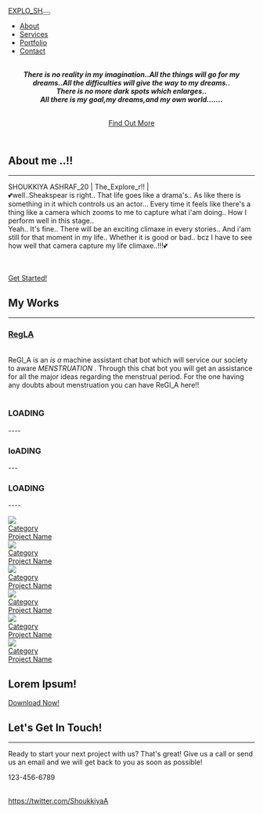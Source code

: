 <!DOCTYPE html>
<html>

<head>
    <meta charset="utf-8">
    <meta name="viewport" content="width=device-width, initial-scale=1.0, shrink-to-fit=no">
    <title>Home - Explorer</title>
    <meta name="description" content="20 | The_Explore_r!!☮️ | If you have a heartbeat, there is still time for your dreams..">
    <link rel="stylesheet" href="assets/bootstrap/css/bootstrap.min.css">
    <link rel="stylesheet" href="https://fonts.googleapis.com/css?family=Open+Sans:300italic,400italic,600italic,700italic,800italic,400,300,600,700,800">
    <link rel="stylesheet" href="https://fonts.googleapis.com/css?family=Merriweather:400,300,300italic,400italic,700,700italic,900,900italic">
    <link rel="stylesheet" href="assets/fonts/font-awesome.min.css">
    <link rel="stylesheet" href="https://cdnjs.cloudflare.com/ajax/libs/aos/2.1.1/aos.css">
    <link rel="stylesheet" href="https://cdnjs.cloudflare.com/ajax/libs/magnific-popup.js/1.1.0/magnific-popup.min.css">
</head>

<body id="page-top">
    <nav class="navbar navbar-light navbar-expand-lg fixed-top" id="mainNav">
        <div class="container"><a class="navbar-brand js-scroll-trigger" href="#page-top">EXPLO_SH</a><button data-toggle="collapse" data-target="#navbarResponsive" class="navbar-toggler navbar-toggler-right" type="button" aria-controls="navbarResponsive" aria-expanded="false"
                aria-label="Toggle navigation"><i class="fa fa-align-justify"></i></button>
            <div class="collapse navbar-collapse" id="navbarResponsive">
                <ul class="nav navbar-nav ml-auto">
                    <li class="nav-item" role="presentation"><a class="nav-link js-scroll-trigger" href="#about">About</a></li>
                    <li class="nav-item" role="presentation"><a class="nav-link js-scroll-trigger" href="#services">Services</a></li>
                    <li class="nav-item" role="presentation"><a class="nav-link js-scroll-trigger" href="#portfolio">Portfolio</a></li>
                    <li class="nav-item" role="presentation"><a class="nav-link js-scroll-trigger" href="#contact">Contact</a></li>
                </ul>
            </div>
        </div>
    </nav>
    <header class="masthead text-center text-white d-flex" style="background-image:url('assets/img/header.jpg');">
        <div class="container my-auto">
            <div class="col-lg-8 mx-auto"><p class="text-faded mb-5"><br /><strong><em>There is no reality in my imagination..All the things will go for my dreams..All the difficulties will give the way to my dreams..</em></strong><br /><strong><em>There is no more dark spots which enlarges..</em></strong><br /><strong><em>All there is my goal,my dreams,and my own world.......</em></strong><br
    /><br /></p><a class="btn btn-primary btn-xl js-scroll-trigger" role="button" href="#services">Find Out More</a></div>
        </div>
    </header>
    <section id="about" class="bg-primary">
        <div class="container">
            <div class="row">
                <div class="col offset-lg-8 mx-auto text-center">
                    <h2 class="text-white section-heading">About me ..!!</h2>
                    <hr class="light my-4">
                    <p class="text-faded mb-4">SHOUKKIYA ASHRAF_20 | The_Explore_r!!&nbsp;|<br>💕well..Sheakspear is right.. That life goes like a drama's.. As like there is something in it which controls us an actor... Every time it feels like there's a thing like a camera which
                        zooms to me to capture what i'am doing.. How I perform well in this stage..<br> Yeah.. It's fine.. There will be an exciting climaxe in every stories.. And i'am still for that moment in my life.. Whether it is good or bad.. bcz
                        I have to see how well that camera capture my life climaxe..!!!💕<br><br><br></p><a class="btn btn-light btn-xl js-scroll-trigger" role="button" href="#services">Get Started!</a></div>
            </div>
        </div>
    </section>
    <section id="services">
        <div class="container">
            <div class="row">
                <div class="col-lg-12 text-center">
                    <h2 class="section-heading">My Works</h2>
                    <hr class="my-4">
                </div>
            </div>
        </div>
        <div class="container">
            <div class="row">
                <div class="col-md-6 col-lg-3 text-center">
                    <div class="mx-auto service-box mt-5"><i class="fa fa-venus fa-4x text-primary mb-3 sr-icons" data-aos="zoom-in" data-aos-duration="200" data-aos-once="true"></i>
                        <h3 class="mb-3"><a href="https://sites.google.com/view/regla2019/home"><strong>RegLA</strong></a></h3>
                        <p class="text-muted mb-0"><br>ReGl_A is an <em>is a </em>machine assistant chat bot which will service our society to aware <em>MENSTRUATION</em> . Through this chat bot you will get an assistance for all the major ideas regarding the menstrual period.
                            For the one having any doubts about menstruation you can have ReGl_A here!!<br><br></p>
                    </div>
                </div>
                <div class="col-md-6 col-lg-3 text-center">
                    <div class="mx-auto service-box mt-5"><i class="fa fa-paper-plane fa-4x text-primary mb-3 sr-icons" data-aos="zoom-in" data-aos-duration="200" data-aos-delay="200" data-aos-once="true"></i>
                        <h3 class="mb-3">LOADING</h3>
                        <p class="text-muted mb-0">----</p>
                    </div>
                </div>
                <div class="col-md-6 col-lg-3 text-center">
                    <div class="mx-auto service-box mt-5"><i class="fa fa-newspaper-o fa-4x text-primary mb-3 sr-icons" data-aos="zoom-in" data-aos-duration="200" data-aos-delay="400" data-aos-once="true"></i>
                        <h3 class="mb-3">loADING</h3>
                        <p class="text-muted mb-0">---</p>
                    </div>
                </div>
                <div class="col-md-6 col-lg-3 text-center">
                    <div class="mx-auto service-box mt-5"><i class="fa fa-heart fa-4x text-primary mb-3 sr-icons" data-aos="fade" data-aos-duration="200" data-aos-delay="600" data-aos-once="true"></i>
                        <h3 class="mb-3">LOADING</h3>
                        <p class="text-muted mb-0">----</p>
                    </div>
                </div>
            </div>
        </div>
    </section>
    <section id="portfolio" class="p-0">
        <div class="container-fluid p-0">
            <div class="row no-gutters popup-gallery">
                <div class="col-sm-6 col-lg-4"><a class="portfolio-box" href="assets/img/fullsize/1.jpg"><img class="img-fluid" src="assets/img/thumbnails/1.jpg"><div class="portfolio-box-caption"><div class="portfolio-box-caption-content"><div class="project-category text-faded"><span>Category</span></div><div class="project-name"><span>Project Name</span></div></div></div></a></div>
                <div
                    class="col-sm-6 col-lg-4"><a class="portfolio-box" href="assets/img/fullsize/2.jpg"><img class="img-fluid" src="assets/img/thumbnails/2.jpg"><div class="portfolio-box-caption"><div class="portfolio-box-caption-content"><div class="project-category text-faded"><span>Category</span></div><div class="project-name"><span>Project Name</span></div></div></div></a></div>
            <div
                class="col-sm-6 col-lg-4"><a class="portfolio-box" href="assets/img/fullsize/3.jpg"><img class="img-fluid" src="assets/img/thumbnails/3.jpg"><div class="portfolio-box-caption"><div class="portfolio-box-caption-content"><div class="project-category text-faded"><span>Category</span></div><div class="project-name"><span>Project Name</span></div></div></div></a></div>
        <div
            class="col-sm-6 col-lg-4"><a class="portfolio-box" href="assets/img/fullsize/4.jpg"><img class="img-fluid" src="assets/img/thumbnails/4.jpg"><div class="portfolio-box-caption"><div class="portfolio-box-caption-content"><div class="project-category text-faded"><span>Category</span></div><div class="project-name"><span>Project Name</span></div></div></div></a></div>
            <div
                class="col-sm-6 col-lg-4"><a class="portfolio-box" href="assets/img/fullsize/5.jpg"><img class="img-fluid" src="assets/img/thumbnails/5.jpg"><div class="portfolio-box-caption"><div class="portfolio-box-caption-content"><div class="project-category text-faded"><span>Category</span></div><div class="project-name"><span>Project Name</span></div></div></div></a></div>
                <div
                    class="col-sm-6 col-lg-4"><a class="portfolio-box" href="assets/img/fullsize/6.jpg"><img class="img-fluid" src="assets/img/thumbnails/6.jpg"><div class="portfolio-box-caption"><div class="portfolio-box-caption-content"><div class="project-category text-faded"><span>Category</span></div><div class="project-name"><span>Project Name</span></div></div></div></a></div>
                    </div>
                    </div>
    </section>
    <section class="bg-dark text-white">
        <div class="container text-center">
            <h2 class="mb-4">Lorem Ipsum!</h2><a class="btn btn-light btn-xl sr-button" role="button" data-aos="zoom-in" data-aos-duration="400" data-aos-once="true" href="#">Download Now!</a></div>
    </section>
    <section id="contact">
        <div class="container">
            <div class="row">
                <div class="col-lg-8 mx-auto text-center">
                    <h2 class="section-heading">Let's Get In Touch!</h2>
                    <hr class="my-4">
                    <p class="mb-5">Ready to start your next project with us? That's great! Give us a call or send us an email and we will get back to you as soon as possible!</p>
                </div>
            </div>
            <div class="row">
                <div class="col-lg-4 ml-auto text-center"><i class="fa fa-phone fa-3x mb-3 sr-contact" data-aos="zoom-in" data-aos-duration="300" data-aos-once="true"></i>
                    <p>123-456-6789</p>
                </div>
                <div class="col-lg-4 mr-auto text-center"><i class="fa fa-envelope-o fa-3x mb-3 sr-contact" data-aos="zoom-in" data-aos-duration="300" data-aos-delay="300" data-aos-once="true"></i>
                    <p><a href="mailto:your-email@your-domain.com"><br>https://twitter.com/ShoukkiyaA<br><br></a></p>
                </div>
            </div>
        </div>
    </section>
    <script src="assets/js/jquery.min.js"></script>
    <script src="assets/bootstrap/js/bootstrap.min.js"></script>
    <script src="https://cdnjs.cloudflare.com/ajax/libs/jquery-easing/1.4.1/jquery.easing.min.js"></script>
    <script src="https://cdnjs.cloudflare.com/ajax/libs/magnific-popup.js/1.1.0/jquery.magnific-popup.min.js"></script>
    <script src="assets/js/creative.js"></script>
    <script src="assets/js/bs-animation.js"></script>
    <script src="https://cdnjs.cloudflare.com/ajax/libs/aos/2.1.1/aos.js"></script>
</body>

</html>

